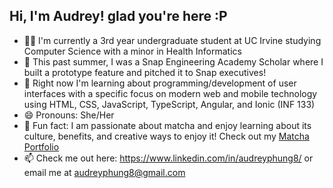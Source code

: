 ## Hi, I'm Audrey! glad you're here :P
- 👩‍💻 I'm currently a 3rd year undergraduate student at UC Irvine studying Computer Science with a minor in Health Informatics
- 🌱 This past summer, I was a Snap Engineering Academy Scholar where I built a prototype feature and pitched it to Snap executives!
- 💬 Right now I'm learning about programming/development of user interfaces with a specific focus on modern web and mobile technology using HTML, CSS, JavaScript, TypeScript, Angular, and Ionic (INF 133)
- 😄 Pronouns: She/Her
- 🍵 Fun fact:  I am passionate about matcha and enjoy learning about its culture, benefits, and creative ways to enjoy it! Check out my [Matcha Portfolio](https://github.com/audreyphung8/Matcha-Portfolio)
- 📫 Check me out here: https://www.linkedin.com/in/audreyphung8/ or email me at audreyphung8@gmail.com

<!--
**audreyphung8/audreyphung8** is a ✨ _special_ ✨ repository because its `README.md` (this file) appears on your GitHub profile.

Here are some ideas to get you started:

- 🔭 I’m currently working on ...
- 🌱 I’m currently learning ...
- 👯 I’m looking to collaborate on ...
- 🤔 I’m looking for help with ...
- 💬 Ask me about ...
- 📫 How to reach me: ...
- 😄 Pronouns: ...
- ⚡  Fun fact: ...
-->
